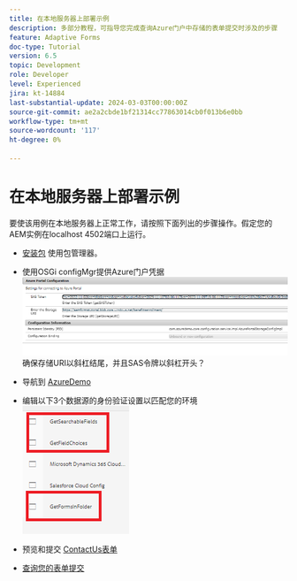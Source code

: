 ```yaml
---
title: 在本地服务器上部署示例
description: 多部分教程，可指导您完成查询Azure门户中存储的表单提交时涉及的步骤
feature: Adaptive Forms
doc-type: Tutorial
version: 6.5
topic: Development
role: Developer
level: Experienced
jira: kt-14884
last-substantial-update: 2024-03-03T00:00:00Z
source-git-commit: ae2a2cbde1bf21314cc77863014cb0f013b6e0bb
workflow-type: tm+mt
source-wordcount: '117'
ht-degree: 0%

---
```


# 在本地服务器上部署示例

要使该用例在本地服务器上正常工作，请按照下面列出的步骤操作。假定您的AEM实例在localhost 4502端口上运行。

* [安装包](assets/azuredemo.all-1.0.0-SNAPSHOT.zip) 使用包管理器。

* 使用OSGi configMgr提供Azure门户凭据
  ![azure-portal](assets/azure-portal-config.png)
确保存储URI以斜杠结尾，并且SAS令牌以斜杠开头？
* 导航到 [AzureDemo](http://localhost:4502/libs/fd/fdm/gui/components/admin/fdmcloudservice/fdm.html/conf/azuredemo)

* 编辑以下3个数据源的身份验证设置以匹配您的环境
  ![数据源](assets/fdm-data-sources.png)

* 预览和提交 [ContactUs表单](http://localhost:4502/content/dam/formsanddocuments/azureportal/contactus/jcr:content?wcmmode=disabled)

* [查询您的表单提交](http://localhost:4502/content/dam/formsanddocuments/azureportal/queryformsubmissions/jcr:content?wcmmode=disabled)

